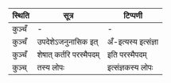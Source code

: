 | स्थिति | सूत्र | टिप्पणी |
| ----- | ------- | ------ |
| कुञ्चँ | - | - |
| कुञ्चँ | उपदेशेऽजनुनासिक इत् | अँ-इत्यस्य इत्संज्ञा |
| कुञ्चँ | शेषात् कर्तरि परस्मैपदम् | इति परस्मैपदम् |
| कुञ्च् | तस्य लोपः | इत्संज्ञकस्य लोपः |
